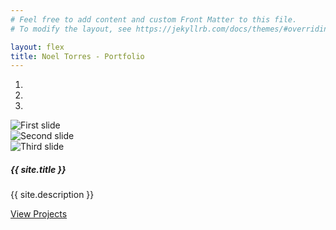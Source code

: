 ```yaml
---
# Feel free to add content and custom Front Matter to this file.
# To modify the layout, see https://jekyllrb.com/docs/themes/#overriding-theme-defaults

layout: flex
title: Noel Torres - Portfolio
---
```



<div class="
  d-flex 
  flex-grow-1 
  flex-row 
  align-items-center
  align-content-center 
  justify-content-center">
    <div class="card" style="width: 35rem;">
<div id="carouselExampleIndicators" class="carousel slide" data-ride="carousel">
  <ol class="carousel-indicators">
    <li data-target="#carouselExampleIndicators" data-slide-to="0" class="active"></li>
    <li data-target="#carouselExampleIndicators" data-slide-to="1"></li>
    <li data-target="#carouselExampleIndicators" data-slide-to="2"></li>
  </ol>
  <div class="carousel-inner">
    <div class="carousel-item active">
      <img class="d-block w-100 card-img-top" src="https://via.placeholder.com/720x280" alt="First slide">
    </div>
    <div class="carousel-item">
      <img class="d-block w-100 card-img-top" src="https://via.placeholder.com/720x280" alt="Second slide">
    </div>
    <div class="carousel-item">
      <img class="d-block w-100 card-img-top" src="https://via.placeholder.com/720x280" alt="Third slide">
    </div>
  </div>
</div>
      <div class="card-block" style="z-index:2000;">
        <div class="card-body">
          <img src="https://via.placeholder.com/75x75" class="rounded-circle float-right" alt="" style="margin:-3rem 0 1rem;"/>
          <!--{{'/assets/vendor/fa-all.min.js' | prepend: site.baseurl}}-->
          <h5 class="card-title">{{ site.title }}</h5>
          <p class="card-text">{{ site.description }}</p>
          <a href="/projects/" class="btn btn-primary float-right anchored-btn">View Projects</a>
        </div>
      </div>
    </div>
</div>


